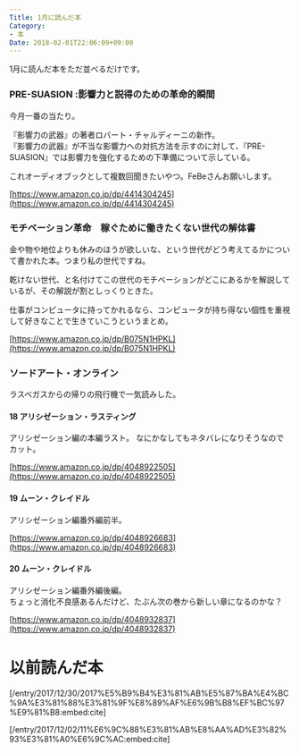 ```yaml
---
Title: 1月に読んだ本
Category:
- 本
Date: 2018-02-01T22:06:09+09:00
---
```


1月に読んだ本をただ並べるだけです。

### PRE-SUASION :影響力と説得のための革命的瞬間

今月一番の当たり。

『影響力の武器』の著者ロバート・チャルディーニの新作。  
『影響力の武器』が不当な影響力への対抗方法を示すのに対して、『PRE-SUASION』では影響力を強化するための下準備について示している。

これオーディオブックとして複数回聞きたいやつ。FeBeさんお願いします。

[https://www.amazon.co.jp/dp/4414304245](https://www.amazon.co.jp/dp/4414304245)




### モチベーション革命　稼ぐために働きたくない世代の解体書

金や物や地位よりも休みのほうが欲しいな、という世代がどう考えてるかについて書かれた本。つまり私の世代ですね。

乾けない世代、と名付けてこの世代のモチベーションがどこにあるかを解説しているが、その解説が割としっくりときた。

仕事がコンピュータに持ってかれるなら、コンピュータが持ち得ない個性を重視して好きなことで生きていこうというまとめ。


[https://www.amazon.co.jp/dp/B075N1HPKL](https://www.amazon.co.jp/dp/B075N1HPKL)




### ソードアート・オンライン
ラスベガスからの帰りの飛行機で一気読みした。

#### 18 アリシゼーション・ラスティング 
アリシゼーション編の本編ラスト。
なにかなしてもネタバレになりそうなのでカット。


[https://www.amazon.co.jp/dp/4048922505](https://www.amazon.co.jp/dp/4048922505)




#### 19 ムーン・クレイドル
アリシゼーション編番外編前半。


[https://www.amazon.co.jp/dp/4048926683](https://www.amazon.co.jp/dp/4048926683)




#### 20 ムーン・クレイドル 
アリシゼーション編番外編後編。  
ちょっと消化不良感あるんだけど、たぶん次の巻から新しい章になるのかな？


[https://www.amazon.co.jp/dp/4048932837](https://www.amazon.co.jp/dp/4048932837)



# 以前読んだ本


[/entry/2017/12/30/2017%E5%B9%B4%E3%81%AB%E5%87%BA%E4%BC%9A%E3%81%88%E3%81%9F%E8%89%AF%E6%9B%B8%EF%BC%97%E9%81%B8:embed:cite]



[/entry/2017/12/02/11%E6%9C%88%E3%81%AB%E8%AA%AD%E3%82%93%E3%81%A0%E6%9C%AC:embed:cite]









 

 
